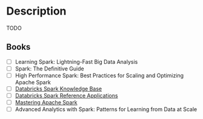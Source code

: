 # Description

TODO


## Books

- [ ] Learning Spark: Lightning-Fast Big Data Analysis
- [ ] Spark: The Definitive Guide
- [ ] High Performance Spark: Best Practices for Scaling and Optimizing Apache Spark
- [ ] [Databricks Spark Knowledge Base](https://www.gitbook.com/book/databricks/databricks-spark-knowledge-base/details)
- [ ] [Databricks Spark Reference Applications](https://www.gitbook.com/book/databricks/databricks-spark-reference-applications/details)
- [ ] [Mastering Apache Spark](https://www.gitbook.com/book/jaceklaskowski/mastering-apache-spark/details)
- [ ] Advanced Analytics with Spark: Patterns for Learning from Data at Scale

